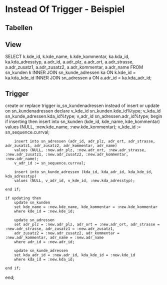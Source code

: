 # Instead Of Trigger - Beispiel

## Tabellen





## View

 SELECT
     k.kde_id,
     k.kde_name,
     k.kde_kommentar,
     ka.kda_id,
     ka.kda_adresstyp,
     a.adr_id,
     a.adr_plz,
     a.adr_ort,
     a.adr_strasse,
     a.adr_zusatz1,
     a.adr_zusatz2,
     a.adr_kommentar,
     a.adr_name
 FROM
     sn_kunden k
     INNER JOIN sn_kunde_adressen ka ON k.kde_id = ka.kda_kde_id
     INNER JOIN sn_adressen a ON a.adr_id = ka.kda_adr_id;

## Trigger

create or replace trigger io_sn_kundenadressen
instead of insert or update on sn_kundenadressen
declare
    v_kde_id sn_kunden.kde_id%type;
    v_kda_id sn_kunde_adressen.kda_id%type;
    v_adr_id sn_adressen.adr_id%type;
begin
    if inserting then
        insert into sn_kunden (kde_id, kde_name, kde_kommentar)
        values (NULL, :new.kde_name, :new.kde_kommentar);
        v_kde_id := sn_sequence.currval;
        
        insert into sn_adressen (adr_id, adr_plz, adr_ort, adr_strasse, adr_zusatz1, adr_zusatz2, adr_kommentar, adr_name)
        values (NULL, :new.adr_plz, :new.adr_ort, :new.adr_strasse, :new.adr_zusatz1, :new.adr_zusatz2, :new.adr_kommentar, :new.adr_name);      
        v_adr_id := sn_sequence.currval;
        
        insert into sn_kunde_adressen (kda_id, kda_adr_id, kda_kde_id, kda_adresstyp)
        values (NULL, v_adr_id, v_kde_id, :new.kda_adresstyp);
        
    end if;
    
    if updating then
        update sn_kunden
        set kde_name = :new.kde_name, kde_kommentar = :new.kde_kommentar
        where kde_id = :new.kde_id;
        
        update sn_adressen
        set adr_plz = :new.adr_plz, adr_ort = :new.adr_ort, adr_strasse = :new.adr_strasse, adr_zusatz1 = :new.adr_zusatz1, 
        adr_zusatz2 = :new.adr_zusatz2, adr_kommentar = :new.adr_kommentar, adr_name = :new.adr_name
        where adr_id = :new.adr_id;
        
        update sn_kunde_adressen
        set kda_adr_id = :new.adr_id, kda_kde_id = :new.kde_id
        where kda_id = :new.kda_id;
        
    end if;
    
end;